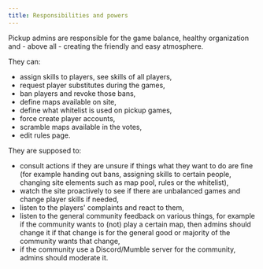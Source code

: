 ```yaml
---
title: Responsibilities and powers
---
```


Pickup admins are responsible for the game balance, healthy organization and - above all - creating the friendly and easy atmosphere.

They can:

- assign skills to players, see skills of all players,
- request player substitutes during the games,
- ban players and revoke those bans,
- define maps available on site,
- define what whitelist is used on pickup games,
- force create player accounts,
- scramble maps available in the votes,
- edit rules page.

They are supposed to:

- consult actions if they are unsure if things what they want to do are fine (for example handing out bans, assigning skills to certain people, changing site elements such as map pool, rules or the whitelist),
- watch the site proactively to see if there are unbalanced games and change player skills if needed,
- listen to the players' complaints and react to them,
- listen to the general community feedback on various things, for example if the community wants to (not) play a certain map, then admins should change it if that change is for the general good or majority of the community wants that change,
- if the community use a Discord/Mumble server for the community, admins should moderate it.
